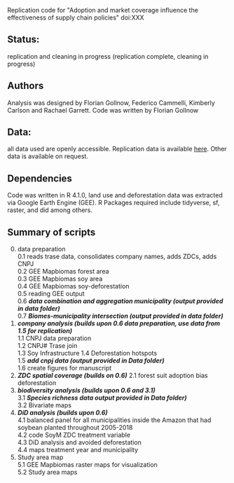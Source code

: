 Replication code for "Adoption and market coverage influence the effectiveness of supply chain policies" doi:XXX

## Status: 
replication and cleaning in progress (replication complete, cleaning in progress)

## Authors
Analysis was designed by Florian Gollnow, Federico Cammelli, Kimberly Carlson and Rachael Garrett. Code was written by Florian Gollnow

## Data: 
all data used are openly accessible. Replication data is available [here](https://www.dropbox.com/sh/irog673gk6yy5az/AAB9FTCjn-0Bg-6RSLIQoDUUa?dl=0). Other data is available on request.

## Dependencies
Code was written in R 4.1.0, land use and deforestation data was extracted via Google Earth Engine (GEE). R Packages required include tidyverse, sf, raster, and did among others.

## Summary of scripts  
0. data preparation  
  0.1 reads trase data, consolidates company names, adds ZDCs, adds CNPJ  
  0.2 GEE Mapbiomas forest area  
  0.3 GEE Mapbiomas soy area  
  0.4 GEE Mapbiomas soy-deforestation  
  0.5 reading GEE output  
  0.6 ***data combination and aggregation municipality (output provided in data folder)***    
  0.7 ***Biomes-municipality intersection (output provided in data folder)***     
1. ***company analysis (builds upon 0.6 data preparation, use data from 1.5 for replication)***   
  1.1 CNPJ data preparation  
  1.2 CNPJ# Trase join  
  1.3 Soy Infrastructure 
  1.4 Deforestation hotspots  
  1.5 ***add cnpj data (output provided in Data folder)***  
  1.6 create figures for manuscript  
2. ***ZDC spatial coverage (builds on 0.6)***
  2.1 forest suit adoption bias deforestation
3. ***biodiversity analysis (builds upon 0.6 and 3.1)***   
  3.1 ***Species richness data output provided in Data folder)***    
  3.2 Bivariate maps  
4. ***DiD analysis (builds upon 0.6)***   
  4.1 balanced panel for all municipalities inside the Amazon that had soybean planted throughout 2005-2018  
  4.2 code SoyM ZDC treatment variable  
  4.3 DiD analysis and avoided deforestation   
  4.4 maps treatment year and municipality  
5. Study area map  
  5.1 GEE Mapbiomas raster maps for visualization  
  5.2 Study area maps   



